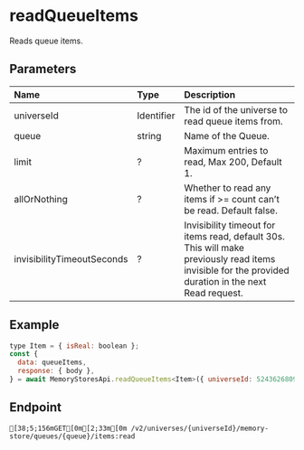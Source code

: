 
# readQueueItems
Reads queue items.


## Parameters
| Name                       | Type       | Description                                                                                                                                          |
| :------------------------- | :--------- | :--------------------------------------------------------------------------------------------------------------------------------------------------- |
| universeId                 | Identifier | The id of the universe to read queue items from.                                                                                                     |
| queue                      | string     | Name of the Queue.                                                                                                                                   |
| limit                      | ?          | Maximum entries to read, Max 200, Default 1.                                                                                                         |
| allOrNothing               | ?          | Whether to read any items if >= count can’t be read. Default false.                                                                                  |
| invisibilityTimeoutSeconds | ?          | Invisibility timeout for items read, default 30s. This will make previously read items invisible for the provided duration in the next Read request. |



## Example
```js copy showLineNumbers
type Item = { isReal: boolean };
const {
  data: queueItems,
  response: { body },
} = await MemoryStoresApi.readQueueItems<Item>({ universeId: 5243626809, queue: "MyQueue", limit: 2 }); 
```

## Endpoint
```ansi
[38;5;156mGET[0m[2;33m[0m /v2/universes/{universeId}/memory-store/queues/{queue}/items:read
```
  